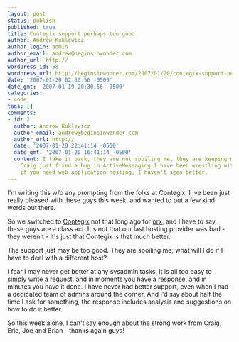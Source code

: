 ```yaml
---
layout: post
status: publish
published: true
title: Contegix support perhaps too good
author: Andrew Kuklewicz
author_login: admin
author_email: andrew@beginsinwonder.com
author_url: http://
wordpress_id: 58
wordpress_url: http://beginsinwonder.com/2007/01/20/contegix-support-perhaps-too-good/
date: '2007-01-20 02:30:56 -0500'
date_gmt: '2007-01-19 20:30:56 -0500'
categories:
- code
tags: []
comments:
- id: 2
  author: Andrew Kuklewicz
  author_email: andrew@beginsinwonder.com
  author_url: http://
  date: '2007-01-20 22:41:14 -0500'
  date_gmt: '2007-01-20 16:41:14 -0500'
  content: I take it back, they are not spoiling me, they are keeping me sane - Contegix
    Craig just fixed a bug in ActiveMessaging I have been wrestling with for 2 days.  Really,
    if you need web application hosting, I haven't seen better.
---
```

<p>I'm writing this w/o any prompting from the folks at Contegix, I 've been just really pleased with these guys this week, and wanted to put a few kind words out there.</p>
<p>So we switched to <a href="http://www.contegix.com/index.action">Contegix</a> not that long ago for <a href="http://www.prx.org">prx</a>, and I have to say, these guys are a class act.  It's not that our last hosting provider was bad - they weren't - it's just that Contegix is that much better.</p>
<p>The support just may be too good. They are spoiling me; what will I do if I have to deal with a different host?</p>
<p>I fear I may never get better at any sysadmin tasks, it is all too easy to simply write a request, and in moments you have a response, and in minutes you have it done.  I have never had better support, even when I had a dedicated team of admins around the corner.  And I'd say about half the time I ask for something, the response includes analysis and suggestions on how to do it better.</p>
<p>So this week alone, I can't say enough about the strong work from Craig, Eric, Joe and Brian - thanks again guys!<!--7aa9f01ecaadb4c19724093270f1d698--><!--533b5e904b8f73bb33c99d4b0cd46fab--><!--61de8f70ce6e4c9b9e177faccb791cc3--></p>
